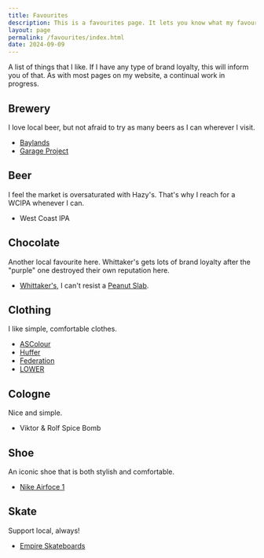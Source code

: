 ```yaml
---
title: Favourites
description: This is a favourites page. It lets you know what my favourite things are.
layout: page
permalink: /favourites/index.html
date: 2024-09-09
---
```


A list of things that I like. If I have any type of brand loyalty, this will inform you of that. As with most pages on my website, a continual work in progress.

## Brewery
I love local beer, but not afraid to try as many beers as I can wherever I visit.
- [Baylands](https://baylands.beer)
- [Garage Project](https://garageproject.co.nz/)

## Beer
I feel the market is oversaturated with Hazy's. That's why I reach for a WCIPA whenever I can.
- West Coast IPA

## Chocolate
Another local favourite here. Whittaker's gets lots of brand loyalty after the "purple" one destroyed their own reputation here.
- [Whittaker's](https://www.whittakers.co.nz/), I can't resist a [Peanut Slab](https://www.whittakers.co.nz/en_NZ/products/peanut/slab).

## Clothing
I like simple, comfortable clothes.
- [ASColour](https://ascolour.co.nz/)
- [Huffer](https://huffer.co.nz/)
- [Federation](https://federation.co.nz/)
- [LOWER](https://www.lower.co.nz/)

## Cologne
Nice and simple.
- Viktor & Rolf Spice Bomb

## Shoe
An iconic shoe that is both stylish and comfortable.
- [Nike Airfoce 1](https://en.wikipedia.org/wiki/Nike_Air_Force)

## Skate
Support local, always!
- [Empire Skateboards](https://empireskate.co.nz/)
